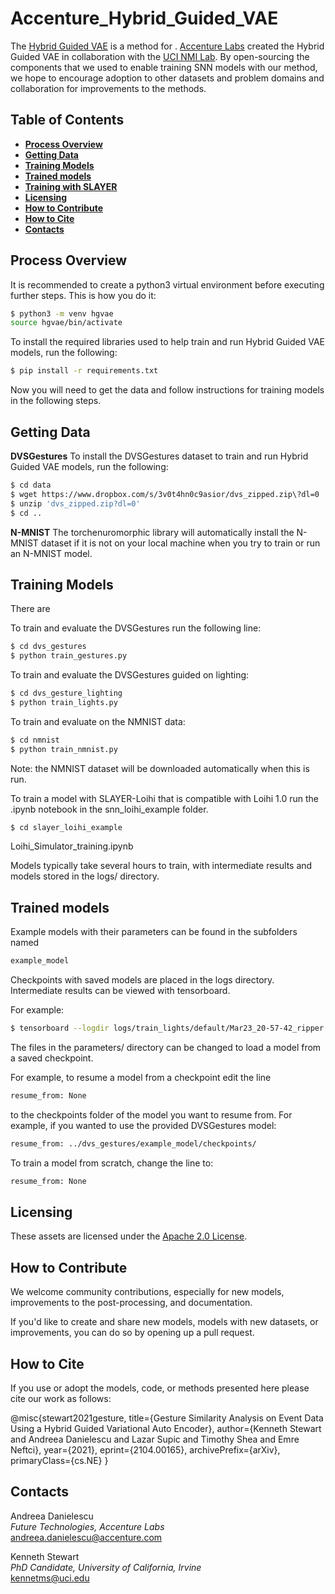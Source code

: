 # Accenture_Hybrid_Guided_VAE

The [Hybrid Guided VAE](https://arxiv.org/abs/2104.00165) is a method for . [Accenture Labs](https://www.accenture.com/us-en/about/accenture-labs-index) created the Hybrid Guided VAE in collaboration with the [UCI NMI Lab](https://nmi-lab.org/). By open-sourcing the components that we used to enable training SNN models with our method, we hope to encourage adoption to other datasets and problem domains and collaboration for improvements to the methods.

## Table of Contents

+ [**Process Overview**](#process-overview)
+ [**Getting Data**](#getting-data)
+ [**Training Models**](#training-models)
+ [**Trained models**](#trained-models)
+ [**Training with SLAYER**](#training-with-slayer)
+ [**Licensing**](#licensing)
+ [**How to Contribute**](#how-to-contribute)
+ [**How to Cite**](#how-to-cite)
+ [**Contacts**](#contacts)

## Process Overview
It is recommended to create a python3 virtual environment before executing further steps.
This is how you do it:

```bash
$ python3 -m venv hgvae
source hgvae/bin/activate
```

To install the required libraries used to help train and run Hybrid Guided VAE models, run the following:

```bash
$ pip install -r requirements.txt
```

Now you will need to get the data and follow instructions for training models in the following steps.

## Getting Data

**DVSGestures**
To install the DVSGestures dataset to train and run Hybrid Guided VAE models, run the following:


```bash
$ cd data
$ wget https://www.dropbox.com/s/3v0t4hn0c9asior/dvs_zipped.zip\?dl=0
$ unzip 'dvs_zipped.zip?dl=0'
$ cd ..
```

**N-MNIST** 
The torchenuromorphic library will automatically install the N-MNIST dataset if it is not on your local machine 
when you try to train or run an N-MNIST model.


## Training Models

There are

To train and evaluate the DVSGestures run the following line:
```bash
$ cd dvs_gestures
$ python train_gestures.py
```

To train and evaluate the DVSGestures guided on lighting:
```bash
$ cd dvs_gesture_lighting
$ python train_lights.py
```
To train and evaluate on the NMNIST data:
```bash
$ cd nmnist
$ python train_nmnist.py
```
Note: the NMNIST dataset will be downloaded automatically when this is run.

To train a model with SLAYER-Loihi that is compatible with Loihi 1.0 run the .ipynb notebook in the snn_loihi_example folder.
```bash
$ cd slayer_loihi_example
```
Loihi_Simulator_training.ipynb


Models typically take several hours to train, with intermediate results and models stored in the logs/ directory.

## Trained models
Example models with their parameters can be found in the subfolders named
```bash
example_model
```


Checkpoints with saved models are placed in the logs directory.
Intermediate results can be viewed with tensorboard.

For example:
```bash
$ tensorboard --logdir logs/train_lights/default/Mar23_20-57-42_ripper --port 6007 --bind_all
```

The files in the parameters/ directory can be changed to load a model from a saved checkpoint.

For example, to resume a model from a checkpoint edit the line
```bash
resume_from: None
```

to the checkpoints folder of the model you want to resume from. 
For example, if you wanted to use the provided DVSGestures model:
```bash
resume_from: ../dvs_gestures/example_model/checkpoints/
```

To train a model from scratch, change the line to:
```bash
resume_from: None
```

## Licensing
These assets are licensed under the [Apache 2.0 License](https://www.apache.org/licenses/LICENSE-2.0.txt).

## How to Contribute
We welcome community contributions, especially for new models, improvements to the post-processing, and documentation.

If you'd like to create and share new models, models with new datasets, or improvements, you can do so by opening up a pull request.  

## How to Cite

If you use or adopt the models, code, or methods presented here please cite our work as follows:

@misc{stewart2021gesture,
      title={Gesture Similarity Analysis on Event Data Using a Hybrid Guided Variational Auto Encoder}, 
      author={Kenneth Stewart and Andreea Danielescu and Lazar Supic and Timothy Shea and Emre Neftci},
      year={2021},
      eprint={2104.00165},
      archivePrefix={arXiv},
      primaryClass={cs.NE}
}


## Contacts

Andreea Danielescu\
​*Future Technologies, Accenture Labs*\
[andreea.danielescu@accenture.com](mailto:@accenture.com?subject=[GitHub])

​Kenneth Stewart\
​*PhD Candidate, University of California, Irvine*\
​[kennetms@uci.edu](mailto:kennetms@uci.edu?subject=[GitHub])